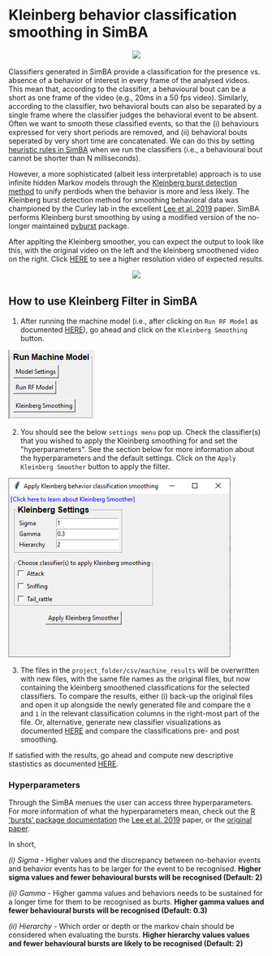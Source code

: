 # Kleinberg behavior classification smoothing in SimBA

<p align="center">
<img src="https://github.com/sgoldenlab/simba/blob/master/images/Kleinberg_1.png" />
</p>

Classifiers generated in SimBA provide a classification for the presence vs. absence of a behavior of interest in every frame of the analysed videos. This mean that, according to the classifier, a behavioural bout can be a short as one frame of the video (e.g., 20ms in a 50 fps video). Similarly, according to the classifier, two behavioral bouts can also be separated by a single frame where the classifier judges the behavioral event to be absent. Often we want to smooth these classified events, so that the (i) behaviours expressed for very short periods are removed, and (ii) behavioral bouts seperated by very short time are concatenated. We can do this by setting [heuristic rules in SimBA](https://github.com/sgoldenlab/simba/blob/master/docs/Scenario2.md#part-3-run-the-classifier-on-new-data) when we run the classifiers (i.e., a behavioural bout cannot be shorter than N milliseconds). 

However, a more sophisticated (albeit less interpretable) approach is to use infinite hidden Markov models through the [Kleinberg burst detection method](https://link.springer.com/article/10.1023/A:1024940629314) to unify perdiods when the behavior is more and less likely. The Kleinberg burst detection method for smoothing behavioral data was championed by the Curley lab in the excellent [Lee et al. 2019](https://journals.plos.org/plosone/article/comments?id=10.1371/journal.pone.0220596) paper. SimBA performs Kleinberg burst smoothing by using a modified version of the no-longer maintained [pyburst](https://pypi.org/project/pybursts/) package. 

After applting the Kleinberg smoother, you can expect the output to look like this, with the original video on the left and the kleinberg smoothened video on the right. Click [HERE](https://youtu.be/HRzQ64nupM0) to see a higher resolution video of expected results. 


<p align="center">
  <img src="https://github.com/sgoldenlab/simba/blob/master/images/klenberg.gif" width="850"/>
</p>



 ## How to use Kleinberg Filter in SimBA
 
1. After running the machine model (i.e., after clicking on `Run RF Model` as documented [HERE](https://github.com/sgoldenlab/simba/blob/master/docs/tutorial.md#step-8-run-machine-model)), go ahead and click on the `Kleinberg Smoothing` button.
 
 ![](/images/kleinberg1.PNG)
 
2. You should see the below `settings menu` pop up. Check the classifier(s) that you wished to apply the Kleinberg smoothing for and set the "hyperparameters". See the section below for more information about the hyperparameters and the default settings. Click on the `Apply Kleinberg Smoother` button to apply the filter.

![](/images/kleinberg2.PNG)

3. The files in the `project_folder/csv/machine_results` will be overwritten with new files, with the same file names as the original files, but now containing the kleinberg smoothened classifications for the selected classifiers. To compare the results, either (i) back-up the original files and open it up alongside the newly generated file and compare the `0` and `1` in the relevant classification columns in the right-most part of the file. Or, alternative, generate new classifier visualizations as documented [HERE](https://github.com/sgoldenlab/simba/blob/master/docs/Scenario2.md#part-5--visualizing-machine-predictions) and compare the classifications pre- and post smoothing. 

If satisfied with the results, go ahead and compute new descriptive stastistics as documented [HERE](https://github.com/sgoldenlab/simba/blob/master/docs/tutorial.md#step-9-analyze-machine-results).


### Hyperparameters

Through the SimBA menues the user can access three hyperparameters. For more information of what the hyperparameters mean, check out the [R 'bursts' package documentation](https://cran.r-project.org/web/packages/bursts/bursts.pdf) the [Lee et al. 2019](https://journals.plos.org/plosone/article/comments?id=10.1371/journal.pone.0220596) paper, or the [original paper](https://link.springer.com/article/10.1023/A:1024940629314). 

In short,

*(i) Sigma* - Higher values and the discrepancy between no-behavior events and behavior events has to be larger for the event to be recognised. **Higher sigma values and fewer behavioural bursts will be recognised (Default: 2)** 

*(ii) Gamma* - Higher gamma values and behaviors needs to be sustained for a longer time for them to be recognised as burts. **Higher gamma values and fewer behavioural bursts will be recognised (Default: 0.3)**

 *(ii) Hierarchy* - Which order or depth or the markov chain should be considered when evaluating the bursts. **Higher hierarchy values values and fewer behavioural bursts are likely to be recognised (Default: 2)**
